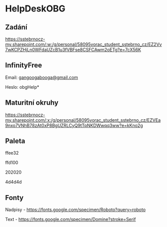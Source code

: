 # HelpDeskOBG

## Zadání
https://sstebrnocz-my.sharepoint.com/:w:/g/personal/58095vorac_student_sstebrno_cz/EZ2Vv7wKCPZHjLn0WFdaUZcB1u3fVBFse8CSFCAwm2oETg?e=7cX56K

## InfinityFree
Email: gangoogabooga@gmail.com
  
Heslo: obgHelp*

## Maturitní okruhy
https://sstebrnocz-my.sharepoint.com/:x:/g/personal/58095vorac_student_sstebrno_cz/EZVEa9nxo7VNhB78zAt0xP8BgUZRLCyQ9tTpNKDWwqq3ww?e=kKno2g

## Paleta
ffee32

ffd100

202020

4d4d4d

## Fonty
Nadpisy - https://fonts.google.com/specimen/Roboto?query=roboto

Text - https://fonts.google.com/specimen/Domine?stroke=Serif
